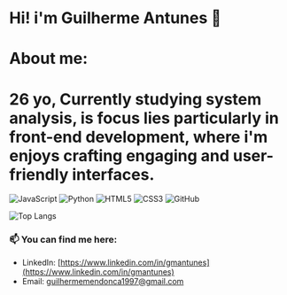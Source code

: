 # Hi! i'm Guilherme Antunes 👋 
 
# About me:

# 26 yo, Currently studying system analysis, is focus lies particularly in front-end development, where i'm enjoys crafting engaging and user-friendly interfaces.

![JavaScript](https://img.shields.io/badge/-JavaScript-black?style=flat-square&logo=javascript)
![Python](https://img.shields.io/badge/-Python-black?style=flat-square&logo=python)
![HTML5](https://img.shields.io/badge/-HTML5-black?style=flat-square&logo=html5)
![CSS3](https://img.shields.io/badge/-CSS3-black?style=flat-square&logo=css3)
![GitHub](https://img.shields.io/badge/-GitHub-black?style=flat-square&logo=github)



![Top Langs](https://github-readme-stats.vercel.app/api/top-langs/?username=gantuunes&layout=compact&theme=radical)


### 📫 You can find me here:

- LinkedIn: [https://www.linkedin.com/in/gmantunes](https://www.linkedin.com/in/gmantunes)
- Email: guilhermemendonca1997@gmail.com
